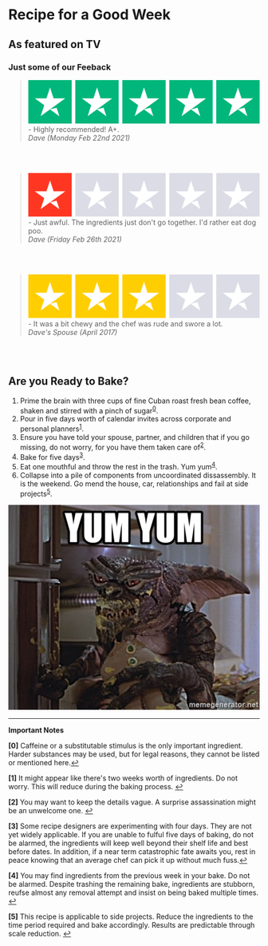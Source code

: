 # Recipe for a Good Week

## As featured on TV
### Just some of our Feeback
 
 > ![:)](5star.svg) - Highly recommended! A+. <br/> *Dave (Monday Feb 22nd 2021)*
 
<br/>&nbsp;<br/>
 > ![:(](1star.svg) - Just awful. The ingredients just don't go together. I'd rather eat dog poo. <br/> *Dave (Friday Feb 26th 2021)*

 <br/>&nbsp;<br/>
 > ![:|](3star.svg) - It was a bit chewy and the chef was rude and swore a lot. <br/> *Dave's Spouse (April 2017)* 

 <br/>&nbsp;<br/>
## Are you Ready to Bake?

1.  Prime the brain with three cups of fine Cuban roast fresh bean coffee, shaken and stirred with a pinch of sugar<sup id="a0">[0](#f0)</sup>.
2.  Pour in five days worth of calendar invites across corporate and personal planners<sup id="a1">[1](#f1)</sup>.
3.  Ensure you have told your spouse, partner, and children that if you go missing, do not worry, for you have them taken care of<sup id="a2">[2](#f2)</sup>.
4.  Bake for five days<sup id="a3">[3](#f3)</sup>.
5.  Eat one mouthful and throw the rest in the trash. Yum yum<sup id="a4">[4](#f4)</sup>.
6.  Collapse into a pile of components from uncoordinated dissassembly. It is the weekend. Go mend the house, car, relationships and fail at side projects<sup id="a5">[5](#f5)</sup>.

<p align="center">
  <img src="yumyum.jpg" />
</p>

---
__Important Notes__

<b id="f0">[0]</b> Caffeine or a substitutable stimulus is the only important ingredient. Harder substances may be used, but for legal reasons, they cannot be listed or mentioned here.[↩](#a0)

<b id="f1">[1]</b> It might appear like there's two weeks worth of ingredients. Do not worry. This will reduce during the baking process. [↩](#a1)

<b id="f2">[2]</b> You may want to keep the details vague. A surprise assassination might be an unwelcome one. [↩](#a2)

<b id="f3">[3]</b> Some recipe designers are experimenting with four days. They are not yet widely applicable. If you are unable to fulful five days of baking, do not be alarmed, the ingredients will keep well beyond their shelf life and best before dates. In addition, if a near term catastrophic fate awaits you, rest in peace knowing that an average chef can pick it up without much fuss.[↩](#a3)

<b id="f4">[4]</b> You may find ingredients from the previous week in your bake. Do not be alarmed. Despite trashing the remaining bake, ingredients are stubborn, reufse almost any removal attempt and insist on being baked multiple times. [↩](#a4)

<b id="f5">[5]</b> This recipe is applicable to side projects. Reduce the ingredients to the time period required and bake accordingly. Results are predictable through scale reduction. [↩](#a5)

